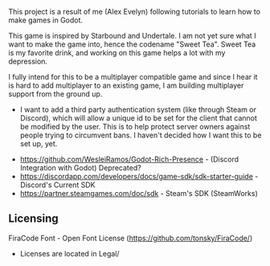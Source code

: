 This project is a result of me (Alex Evelyn) following tutorials to learn how to make games in Godot.

This game is inspired by Starbound and Undertale. I am not yet sure what I want to make the game into, hence the codename "Sweet Tea". Sweet Tea is my favorite drink, and working on this game helps a lot with my depression.

I fully intend for this to be a multiplayer compatible game and since I hear it is hard to add multiplayer to an existing game, I am building multiplayer support from the ground up.

* I want to add a third party authentication system (like through Steam or Discord), which will allow a unique id to be set for the client that cannot be modified by the user. This is to help protect server owners against people trying to circumvent bans. I haven't decided how I want this to be set up, yet.

- https://github.com/WesleiRamos/Godot-Rich-Presence - (Discord Integration with Godot) Deprecated?
- https://discordapp.com/developers/docs/game-sdk/sdk-starter-guide - Discord's Current SDK
- https://partner.steamgames.com/doc/sdk - Steam's SDK (SteamWorks)

Licensing
---------
FiraCode Font - Open Font License (https://github.com/tonsky/FiraCode/)

* Licenses are located in Legal/